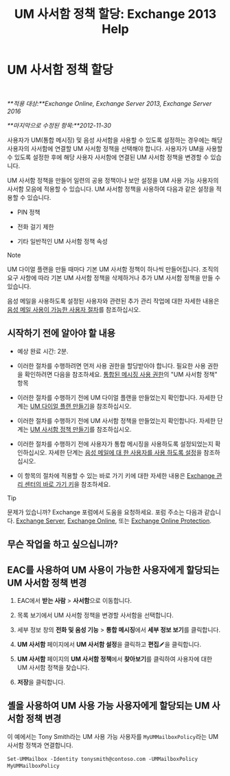 ﻿---
title: 'UM 사서함 정책 할당: Exchange 2013 Help'
TOCTitle: UM 사서함 정책 할당
ms:assetid: c8da6cbe-3d22-4fff-8b5a-416b1c8adb6c
ms:mtpsurl: https://technet.microsoft.com/ko-kr/library/Bb201728(v=EXCHG.150)
ms:contentKeyID: 50484160
ms.date: 05/22/2018
mtps_version: v=EXCHG.150
ms.translationtype: MT
---

# UM 사서함 정책 할당

 

_**적용 대상:**Exchange Online, Exchange Server 2013, Exchange Server 2016_

_**마지막으로 수정된 항목:**2012-11-30_

사용자가 UM(통합 메시징) 및 음성 사서함을 사용할 수 있도록 설정하는 경우에는 해당 사용자의 사서함에 연결할 UM 사서함 정책을 선택해야 합니다. 사용자가 UM을 사용할 수 있도록 설정한 후에 해당 사용자 사서함에 연결된 UM 사서함 정책을 변경할 수 있습니다.

UM 사서함 정책을 만들어 일련의 공용 정책이나 보안 설정을 UM 사용 가능 사용자의 사서함 모음에 적용할 수 있습니다. UM 사서함 정책을 사용하여 다음과 같은 설정을 적용할 수 있습니다.

  - PIN 정책

  - 전화 걸기 제한

  - 기타 일반적인 UM 사서함 정책 속성


> [!NOTE]
> UM 다이얼 플랜을 만들 때마다 기본 UM 사서함 정책이 하나씩 만들어집니다. 조직의 요구 사항에 따라 기본 UM 사서함 정책을 삭제하거나 추가 UM 사서함 정책을 만들 수 있습니다.



음성 메일을 사용하도록 설정된 사용자와 관련된 추가 관리 작업에 대한 자세한 내용은 [음성 메일 사용이 가능한 사용자 절차](voice-mail-enabled-user-procedures-exchange-2013-help.md)를 참조하십시오.

## 시작하기 전에 알아야 할 내용

  - 예상 완료 시간: 2분.

  - 이러한 절차를 수행하려면 먼저 사용 권한을 할당받아야 합니다. 필요한 사용 권한을 확인하려면 다음을 참조하세요. [통합된 메시징 사용 권한](unified-messaging-permissions-exchange-2013-help.md)의 "UM 사서함 정책" 항목

  - 이러한 절차를 수행하기 전에 UM 다이얼 플랜을 만들었는지 확인합니다. 자세한 단계는 [UM 다이얼 플랜 만들기](create-a-um-dial-plan-exchange-2013-help.md)을 참조하십시오.

  - 이러한 절차를 수행하기 전에 UM 사서함 정책을 만들었는지 확인합니다. 자세한 단계는 [UM 사서함 정책 만들기](create-a-um-mailbox-policy-exchange-2013-help.md)를 참조하십시오.

  - 이러한 절차를 수행하기 전에 사용자가 통합 메시징을 사용하도록 설정되었는지 확인하십시오. 자세한 단계는 [음성 메일에 대 한 사용자를 사용 하도록 설정](enable-a-user-for-voice-mail-exchange-2013-help.md)을 참조하십시오.

  - 이 항목의 절차에 적용할 수 있는 바로 가기 키에 대한 자세한 내용은 [Exchange 관리 센터의 바로 가기 키](keyboard-shortcuts-in-the-exchange-admin-center-exchange-online-protection-help.md)을 참조하세요.


> [!TIP]
> 문제가 있습니까? Exchange 포럼에서 도움을 요청하세요. 포럼 주소는 다음과 같습니다. <A href="https://go.microsoft.com/fwlink/p/?linkid=60612">Exchange Server</A>, <A href="https://go.microsoft.com/fwlink/p/?linkid=267542">Exchange Online</A>, 또는 <A href="https://go.microsoft.com/fwlink/p/?linkid=285351">Exchange Online Protection</A>.



## 무슨 작업을 하고 싶으십니까?

## EAC를 사용하여 UM 사용이 가능한 사용자에게 할당되는 UM 사서함 정책 변경

1.  EAC에서 **받는 사람** \> **사서함**으로 이동합니다.

2.  목록 보기에서 UM 사서함 정책을 변경할 사서함을 선택합니다.

3.  세부 정보 창의 **전화 및 음성 기능** \> **통합 메시징**에서 **세부 정보 보기**를 클릭합니다.

4.  **UM 사서함** 페이지에서 **UM 사서함 설정**을 클릭하고 **편집**![편집 아이콘](images/JJ218640.6f53ccb2-1f13-4c02-bea0-30690e6ea71d(EXCHG.150).gif "편집 아이콘")을 클릭합니다.

5.  **UM 사서함** 페이지의 **UM 사서함 정책**에서 **찾아보기**를 클릭하여 사용자에 대한 UM 사서함 정책을 찾습니다.

6.  **저장**을 클릭합니다.

## 셸을 사용하여 UM 사용 가능 사용자에게 할당되는 UM 사서함 정책 변경

이 예에서는 Tony Smith라는 UM 사용 가능 사용자를 `MyUMMailboxPolicy`라는 UM 사서함 정책과 연결합니다.

    Set-UMMailbox -Identity tonysmith@contoso.com -UMMailboxPolicy MyUMMailboxPolicy

